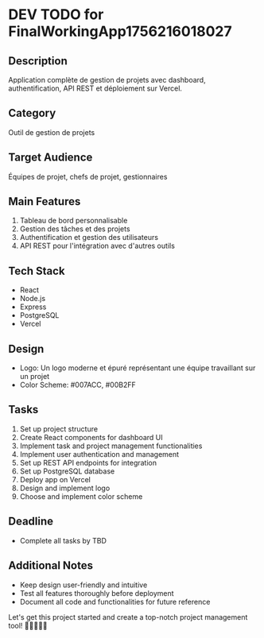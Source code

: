 # DEV TODO for FinalWorkingApp1756216018027

## Description
Application complète de gestion de projets avec dashboard, authentification, API REST et déploiement sur Vercel.

## Category
Outil de gestion de projets

## Target Audience
Équipes de projet, chefs de projet, gestionnaires

## Main Features
1. Tableau de bord personnalisable
2. Gestion des tâches et des projets
3. Authentification et gestion des utilisateurs
4. API REST pour l'intégration avec d'autres outils

## Tech Stack
- React
- Node.js
- Express
- PostgreSQL
- Vercel

## Design
- Logo: Un logo moderne et épuré représentant une équipe travaillant sur un projet
- Color Scheme: #007ACC, #00B2FF

## Tasks
1. Set up project structure
2. Create React components for dashboard UI
3. Implement task and project management functionalities
4. Implement user authentication and management
5. Set up REST API endpoints for integration
6. Set up PostgreSQL database
7. Deploy app on Vercel
8. Design and implement logo
9. Choose and implement color scheme

## Deadline
- Complete all tasks by TBD

## Additional Notes
- Keep design user-friendly and intuitive
- Test all features thoroughly before deployment
- Document all code and functionalities for future reference

Let's get this project started and create a top-notch project management tool! 🚀👩‍💻👨‍💻